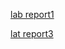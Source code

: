 
[lab report1](https://hellodjr.github.io/cse15l-lab-reports-fa22/lab1.html)

[lat report3](https://hellodjr.github.io/cse15l-lab-reports-fa22/lab-report-3-week-5.html)

